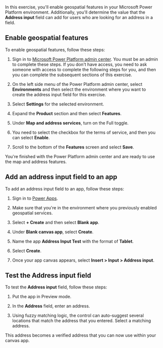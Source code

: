 In this exercise, you'll enable geospatial features in your Microsoft Power Platform environment. Additionally, you'll determine the value that the **Address input** field can add for users who are looking for an address in a field.

## Enable geospatial features

To enable geospatial features, follow these steps:

1. Sign in to [Microsoft Power Platform admin center](https://admin.powerplatform.microsoft.com/?azure-portal=true). You must be an admin to complete these steps. If you don't have access, you need to ask someone with access to complete the following steps for you, and then you can complete the subsequent sections of this exercise.

1. On the left side menu of the Power Platform admin center, select **Environments** and then select the environment where you want to create the address input field for this exercise.

1. Select **Settings** for the selected environment.

1. Expand the **Product** section and then select **Features**.

1. Under **Map and address services**, turn on the Full toggle.

1. You need to select the checkbox for the terms of service, and then you can select **Enable**.

1. Scroll to the bottom of the **Features** screen and select **Save**.

You're finished with the Power Platform admin center and are ready to use the map and address features.

## Add an address input field to an app

To add an address input field to an app, follow these steps:

1. Sign in to [Power Apps](https://make.powerapps.com/?azure-portal=true).

1. Make sure that you're in the environment where you previously enabled geospatial services.

1. Select **+ Create** and then select **Blank app**.

1. Under **Blank canvas app**, select **Create**.

1. Name the app **Address Input Test** with the format of **Tablet**.

1. Select **Create**.

1. Once your app canvas appears, select **Insert > Input > Address input**.

## Test the Address input field

To test the **Address input** field, follow these steps:

1. Put the app in Preview mode.

1. In the **Address** field, enter an address.

1. Using fuzzy matching logic, the control can auto-suggest several locations that match the address that you entered. Select a matching address.

This address becomes a verified address that you can now use within your canvas app.
